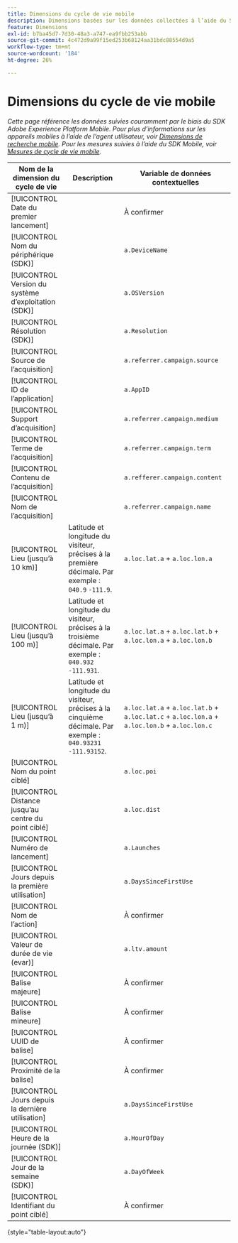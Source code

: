 ```yaml
---
title: Dimensions du cycle de vie mobile
description: Dimensions basées sur les données collectées à l’aide du SDK Mobile.
feature: Dimensions
exl-id: b7ba45d7-7d30-48a3-a747-ea9fbb253abb
source-git-commit: 4c472d9a99f15ed253b68124aa31bdc88554d9a5
workflow-type: tm+mt
source-wordcount: '184'
ht-degree: 26%

---
```


# Dimensions du cycle de vie mobile

*Cette page référence les données suivies couramment par le biais du SDK Adobe Experience Platform Mobile. Pour plus d’informations sur les appareils mobiles à l’aide de l’agent utilisateur, voir [Dimensions de recherche mobile](mobile-dimensions.md). Pour les mesures suivies à l’aide du SDK Mobile, voir [Mesures de cycle de vie mobile](../metrics/lifecycle-metrics.md).*

| Nom de la dimension du cycle de vie | Description | Variable de données contextuelles |
| --- | --- | --- |
| [!UICONTROL Date du premier lancement] | | À confirmer |
| [!UICONTROL Nom du périphérique (SDK)] | | `a.DeviceName` |
| [!UICONTROL Version du système d’exploitation (SDK)] | | `a.OSVersion` |
| [!UICONTROL Résolution (SDK)] | | `a.Resolution` |
| [!UICONTROL Source de l’acquisition] | | `a.referrer.campaign.source` |
| [!UICONTROL ID de l’application] | | `a.AppID` |
| [!UICONTROL Support d’acquisition] | | `a.referrer.campaign.medium` |
| [!UICONTROL Terme de l’acquisition] | | `a.referrer.campaign.term` |
| [!UICONTROL Contenu de l’acquisition] | | `a.refferer.campaign.content` |
| [!UICONTROL Nom de l’acquisition] | | `a.referrer.campaign.name` |
| [!UICONTROL Lieu (jusqu’à 10 km)] | Latitude et longitude du visiteur, précises à la première décimale. Par exemple : `040.9` `-111.9`. | `a.loc.lat.a` + `a.loc.lon.a` |
| [!UICONTROL Lieu (jusqu’à 100 m)] | Latitude et longitude du visiteur, précises à la troisième décimale. Par exemple : `040.932` `-111.931`. | `a.loc.lat.a` + `a.loc.lat.b` + `a.loc.lon.a` + `a.loc.lon.b` |
| [!UICONTROL Lieu (jusqu’à 1 m)] | Latitude et longitude du visiteur, précises à la cinquième décimale. Par exemple : `040.93231` `-111.93152`. | `a.loc.lat.a` + `a.loc.lat.b` + `a.loc.lat.c` + `a.loc.lon.a` + `a.loc.lon.b` + `a.loc.lon.c` |
| [!UICONTROL Nom du point ciblé] | | `a.loc.poi` |
| [!UICONTROL Distance jusqu’au centre du point ciblé] | | `a.loc.dist` |
| [!UICONTROL Numéro de lancement] | | `a.Launches` |
| [!UICONTROL Jours depuis la première utilisation] | | `a.DaysSinceFirstUse` |
| [!UICONTROL Nom de l’action] | | À confirmer |
| [!UICONTROL Valeur de durée de vie (evar)] | | `a.ltv.amount` |
| [!UICONTROL Balise majeure] | | À confirmer |
| [!UICONTROL Balise mineure] | | À confirmer |
| [!UICONTROL UUID de balise] | | À confirmer |
| [!UICONTROL Proximité de la balise] | | À confirmer |
| [!UICONTROL Jours depuis la dernière utilisation] | | `a.DaysSinceFirstUse` |
| [!UICONTROL Heure de la journée (SDK)] | | `a.HourOfDay` |
| [!UICONTROL Jour de la semaine (SDK)] | | `a.DayOfWeek` |
| [!UICONTROL Identifiant du point ciblé] | | À confirmer |

{style="table-layout:auto"}

<!-- Missing: Install Date -->
